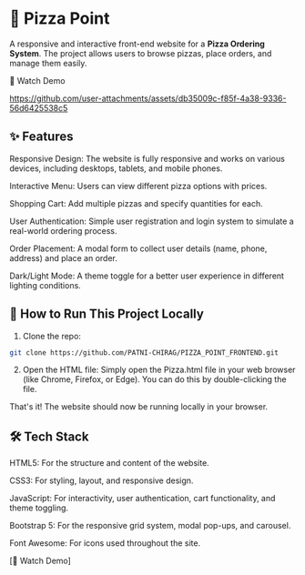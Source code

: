 # 🍕 Pizza Point 
A responsive and interactive front-end website for a **Pizza Ordering System**. 
The project allows users to browse pizzas, place orders, and manage them easily.

🎥 Watch Demo

https://github.com/user-attachments/assets/db35009c-f85f-4a38-9336-56d6425538c5


## ✨ Features 
Responsive Design: The website is fully responsive and works on various devices, including desktops, tablets, and mobile phones.

Interactive Menu: Users can view different pizza options with prices.

Shopping Cart: Add multiple pizzas and specify quantities for each.

User Authentication: Simple user registration and login system to simulate a real-world ordering process.

Order Placement: A modal form to collect user details (name, phone, address) and place an order.

Dark/Light Mode: A theme toggle for a better user experience in different lighting conditions.


## 🚀 How to Run This Project Locally 

1. Clone the repo:
```bash
git clone https://github.com/PATNI-CHIRAG/PIZZA_POINT_FRONTEND.git
```

2. Open the HTML file: Simply open the Pizza.html file in your web browser (like Chrome, Firefox, or Edge). You can do this by double-clicking the file.

That's it! The website should now be running locally in your browser.

## 🛠️ Tech Stack
HTML5: For the structure and content of the website.

CSS3: For styling, layout, and responsive design.

JavaScript: For interactivity, user authentication, cart functionality, and theme toggling.

Bootstrap 5: For the responsive grid system, modal pop-ups, and carousel.

Font Awesome: For icons used throughout the site.

[🎥 Watch Demo]
